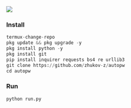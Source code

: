 <img src="https://i.postimg.cc/C1yfrx67/Screenshot-20230730-115511-Termux.jpg">

### Install 
```python
termux-change-repo
pkg update && pkg upgrade -y
pkg install python -y
pkg install git
pip install inquirer requests bs4 re urllib3
git clone https://github.com/zhukov-z/autopw
cd autopw
```
### Run
```python
python run.py
```
